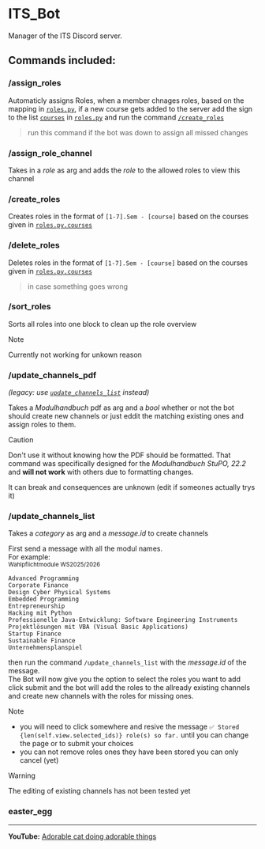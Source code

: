 # ITS_Bot  

Manager of the ITS Discord server.  

## Commands included:  


### /assign_roles

Automaticly assigns Roles, when a member chnages roles, based on the mapping in [``roles.py``](https://github.com/KonneBOT/its_bot/blob/main/roles.py), if a new course gets added to the server add the sign to the list [``courses``](https://github.com/KonneBOT/its_bot/blob/4fcea6afe1faac1ad660c704025322ef51843162/roles.py#L3C1-L3C45) in [``roles.py``](https://github.com/KonneBOT/its_bot/blob/main/roles.py) and run the command [``/create_roles``](#create_roles)

> run this command if the bot was down to assign all missed changes

### /assign_role_channel  

Takes in a *role* as arg and adds the *role* to the allowed roles to view this channel

### /create_roles 

Creates roles in the format of ``[1-7].Sem - [course]`` based on the courses given in [``roles.py.courses``](https://github.com/KonneBOT/its_bot/blob/4fcea6afe1faac1ad660c704025322ef51843162/roles.py#L3C1-L3C45)

### /delete_roles  

Deletes roles in the format of ``[1-7].Sem - [course]`` based on the courses given in [``roles.py.courses``](https://github.com/KonneBOT/its_bot/blob/4fcea6afe1faac1ad660c704025322ef51843162/roles.py#L3C1-L3C45) 

> in case something goes wrong

### /sort_roles  

Sorts all roles into one block to clean up the role overview

> [!NOTE]
>Currently not working for unkown reason

### /update_channels_pdf  
*(legacy: use [`update_channels_list`](#update_channels_list) instead)*  

Takes a *Modulhandbuch* pdf as arg and a *bool* whether or not the bot should create new channels or just eddit the matching existing ones and assign roles to them.

> [!CAUTION]
> Don't use it without knowing how the PDF should be formatted. That command was specifically designed for the *Modulhandbuch StuPO, 22.2* and **will not work** with others due to formatting changes.
>
> It can break and consequences are unknown (edit if someones actually trys it)  

### /update_channels_list 

Takes a *category* as arg and a *message.id* to create channels

First send a message with all the modul names.</br>
For example: </br>
<sub> Wahlpflichtmodule WS2025/2026</sub>
```
Advanced Programming
Corporate Finance
Design Cyber Physical Systems
Embedded Programming
Entrepreneurship 
Hacking mit Python
Professionelle Java-Entwicklung: Software Engineering Instruments
Projektlösungen mit VBA (Visual Basic Applications)
Startup Finance
Sustainable Finance
Unternehmensplanspiel
```
then run the command ``/update_channels_list`` with the *message.id* of the message.</br>
The Bot will now give you the option to select the roles you want to add</br>
click submit and the bot will add the roles to the allready existing channels and create new channels with the roles for missing ones.

> [!NOTE]
> + you will need to click somewhere and resive the message ``✅ Stored {len(self.view.selected_ids)} role(s) so far.`` until you can change the page or to submit your choices
> + you can not remove roles ones they have been stored you can only cancel (yet)

> [!WARNING]
> The editing of existing channels has not been tested yet 

### easter_egg  

---

**YouTube:** [Adorable cat doing adorable things](https://www.youtube.com/watch?v=VZrDxD0Za9I&pp=ygUiYWRvcmFibGUgY2F0IGRvaW5nIGFkb3JhYmxlIHRoaW5ncw%3D%3D)  
